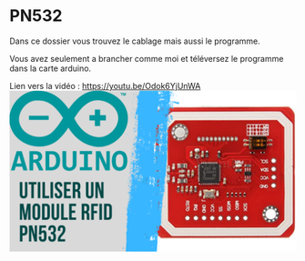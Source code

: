 # PN532
Dans ce dossier vous trouvez le cablage mais aussi le programme.

Vous avez seulement a brancher comme moi et téléversez le programme dans la carte arduino.

Lien vers la vidéo : https://youtu.be/Odok6YjUnWA
![alt text](https://github.com/electrocodeur/pn532/blob/main/miniature(4).png)

